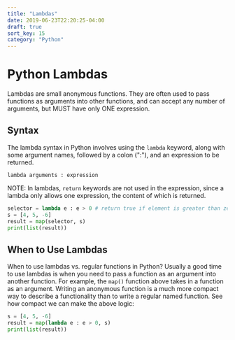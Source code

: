 ```yaml
---
title: "Lambdas"
date: 2019-06-23T22:20:25-04:00
draft: true
sort_key: 15
category: "Python"
---
```


# Python Lambdas

Lambdas are small anonymous functions. They are often used to pass functions as
arguments into other functions, and can accept any number of arguments, but MUST
have only ONE expression.

## Syntax

The lambda syntax in Python involves using the `lambda` keyword, along with some
argument names, followed by a colon (":"), and an expression to be returned.

```
lambda arguments : expression
```

NOTE: In lambdas, `return` keywords are not used in the expression, since a lambda
only allows one expression, the content of which is returned.

```python
selector = lambda e : e > 0 # return true if element is greater than zero
s = [4, 5, -6]
result = map(selector, s)
print(list(result))
```

## When to Use Lambdas

When to use lambdas vs. regular functions in Python? Usually a good time to use
lambdas is when you need to pass a function as an argument into another function.
For example, the `map()` function above takes in a function as an argument. Writing
an anonymous function is a much more compact way to describe a functionality than 
to write a regular named function. See how compact we can make the above logic:

```python
s = [4, 5, -6]
result = map(lambda e : e > 0, s)
print(list(result))
```
